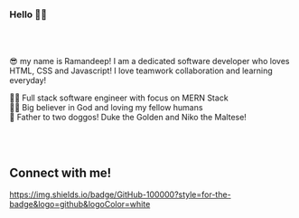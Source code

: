### Hello 👋👋
<br><br>

😎 my name is Ramandeep! I am a dedicated software developer who loves HTML, CSS and Javascript! I love teamwork collaboration and learning everyday!

👨‍💻 Full stack software engineer with focus on MERN Stack <br>
🙏🏻 Big believer in God and loving my fellow humans <br>
🐶 Father to two doggos! Duke the Golden and Niko the Maltese! <br>

<br><br>

## Connect with me!

https://img.shields.io/badge/GitHub-100000?style=for-the-badge&logo=github&logoColor=white




